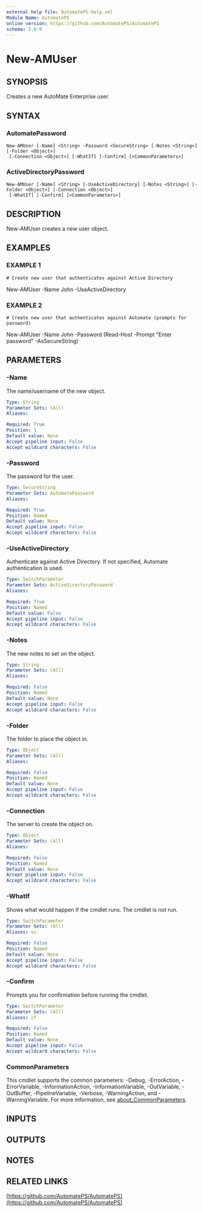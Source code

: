 ```yaml
---
external help file: AutomatePS-help.xml
Module Name: AutomatePS
online version: https://github.com/AutomatePS/AutomatePS
schema: 2.0.0
---
```


# New-AMUser

## SYNOPSIS
Creates a new AutoMate Enterprise user.

## SYNTAX

### AutomatePassword
```
New-AMUser [-Name] <String> -Password <SecureString> [-Notes <String>] [-Folder <Object>]
 [-Connection <Object>] [-WhatIf] [-Confirm] [<CommonParameters>]
```

### ActiveDirectoryPassword
```
New-AMUser [-Name] <String> [-UseActiveDirectory] [-Notes <String>] [-Folder <Object>] [-Connection <Object>]
 [-WhatIf] [-Confirm] [<CommonParameters>]
```

## DESCRIPTION
New-AMUser creates a new user object.

## EXAMPLES

### EXAMPLE 1
```
# Create new user that authenticates against Active Directory
```

New-AMUser -Name John -UseActiveDirectory

### EXAMPLE 2
```
# Create new user that authenticates against Automate (prompts for password)
```

New-AMUser -Name John -Password (Read-Host -Prompt "Enter password" -AsSecureString)

## PARAMETERS

### -Name
The name/username of the new object.

```yaml
Type: String
Parameter Sets: (All)
Aliases:

Required: True
Position: 1
Default value: None
Accept pipeline input: False
Accept wildcard characters: False
```

### -Password
The password for the user.

```yaml
Type: SecureString
Parameter Sets: AutomatePassword
Aliases:

Required: True
Position: Named
Default value: None
Accept pipeline input: False
Accept wildcard characters: False
```

### -UseActiveDirectory
Authenticate against Active Directory. 
If not specified, Automate authentication is used.

```yaml
Type: SwitchParameter
Parameter Sets: ActiveDirectoryPassword
Aliases:

Required: True
Position: Named
Default value: False
Accept pipeline input: False
Accept wildcard characters: False
```

### -Notes
The new notes to set on the object.

```yaml
Type: String
Parameter Sets: (All)
Aliases:

Required: False
Position: Named
Default value: None
Accept pipeline input: False
Accept wildcard characters: False
```

### -Folder
The folder to place the object in.

```yaml
Type: Object
Parameter Sets: (All)
Aliases:

Required: False
Position: Named
Default value: None
Accept pipeline input: False
Accept wildcard characters: False
```

### -Connection
The server to create the object on.

```yaml
Type: Object
Parameter Sets: (All)
Aliases:

Required: False
Position: Named
Default value: None
Accept pipeline input: False
Accept wildcard characters: False
```

### -WhatIf
Shows what would happen if the cmdlet runs.
The cmdlet is not run.

```yaml
Type: SwitchParameter
Parameter Sets: (All)
Aliases: wi

Required: False
Position: Named
Default value: None
Accept pipeline input: False
Accept wildcard characters: False
```

### -Confirm
Prompts you for confirmation before running the cmdlet.

```yaml
Type: SwitchParameter
Parameter Sets: (All)
Aliases: cf

Required: False
Position: Named
Default value: None
Accept pipeline input: False
Accept wildcard characters: False
```

### CommonParameters
This cmdlet supports the common parameters: -Debug, -ErrorAction, -ErrorVariable, -InformationAction, -InformationVariable, -OutVariable, -OutBuffer, -PipelineVariable, -Verbose, -WarningAction, and -WarningVariable. For more information, see [about_CommonParameters](http://go.microsoft.com/fwlink/?LinkID=113216).

## INPUTS

## OUTPUTS

## NOTES

## RELATED LINKS

[https://github.com/AutomatePS/AutomatePS](https://github.com/AutomatePS/AutomatePS)

